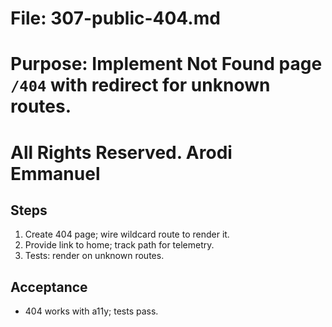 # File: 307-public-404.md

# Purpose: Implement Not Found page `/404` with redirect for unknown routes.

# All Rights Reserved. Arodi Emmanuel

## Steps

1. Create 404 page; wire wildcard route to render it.
2. Provide link to home; track path for telemetry.
3. Tests: render on unknown routes.

## Acceptance

- 404 works with a11y; tests pass.
